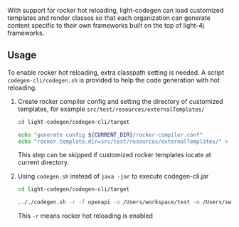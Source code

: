 With support for rocker hot reloading, light-codegen can load customized templates and render classes so that each organization can generate content specific to their own frameworks built on the top of light-4j frameworks.

## Usage

To enable rocker hot reloading, extra classpath setting is needed. A script `codegen-cli/codegen.sh` is provided to help the code generation with hot reloading.

1. Create rocker compiler config and setting the directory of customized templates, for example `src/test/resources/externalTemplates/`
    ```bash
    cd light-codegen/codegen-cli/target
    
    echo "generate config ${CURRENT_DIR}/rocker-compiler.conf"
    echo "rocker.template.dir=src/test/resources/externalTemplates/" > rocker-compiler.conf
    ```
    This step can be skipped if customized rocker templates locate at current directory.

2. Using `codegen.sh` instead of `java -jar` to execute codegen-cli.jar
    ```bash
    cd light-codegen/codegen-cli/target
    
    .././codegen.sh -r -f openapi -o /Users/workspace/test -m /Users/swagger/petstore/1.0.0/openapi.json -c /Users/swagger/petstore/1.0.0/config.json
    ```
    This `-r` means rocker hot reloading is enabled
